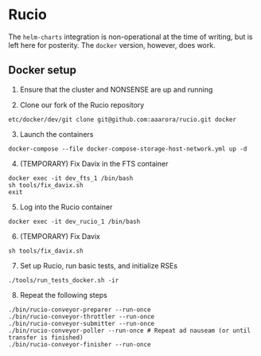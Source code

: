 # Rucio

The `helm-charts` integration is non-operational at the time of writing, but is left here for posterity. The `docker` version, however, does work.

## Docker setup
1. Ensure that the cluster and NONSENSE are up and running

2. Clone our fork of the Rucio repository
```
etc/docker/dev/git clone git@github.com:aaarora/rucio.git docker
```

3. Launch the containers
```
docker-compose --file docker-compose-storage-host-network.yml up -d
```

4. (TEMPORARY) Fix Davix in the FTS container
```
docker exec -it dev_fts_1 /bin/bash
sh tools/fix_davix.sh
exit
```

5. Log into the Rucio container
```
docker exec -it dev_rucio_1 /bin/bash
```

6. (TEMPORARY) Fix Davix
```
sh tools/fix_davix.sh
```

7. Set up Rucio, run basic tests, and initialize RSEs
```
./tools/run_tests_docker.sh -ir
```

8. Repeat the following steps
```
./bin/rucio-conveyor-preparer --run-once
./bin/rucio-conveyor-throttler --run-once
./bin/rucio-conveyor-submitter --run-once
./bin/rucio-conveyor-poller --run-once # Repeat ad nauseam (or until transfer is finished)
./bin/rucio-conveyor-finisher --run-once
```
